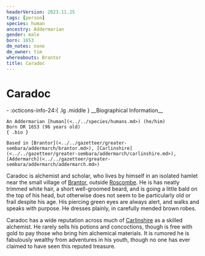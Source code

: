 ```yaml
---
headerVersion: 2023.11.25
tags: [person]
species: human
ancestry: Addermarian
gender: male
born: 1653
dm_notes: none
dm_owner: tim
whereabouts: Brantor
title: Caradoc
---
```

# Caradoc
<div class="grid cards ext-narrow-margin ext-one-column" markdown>
- :octicons-info-24:{ .lg .middle } __Biographical Information__

    An Addermarian [human](<../../species/humans.md>) (he/him)  
    Born DR 1653 (96 years old)  
    { .bio }

    Based in [Brantor](<../../gazetteer/greater-sembara/addermarch/brantor.md>), [Carlinshire](<../../gazetteer/greater-sembara/addermarch/carlinshire.md>), [Addermarch](<../../gazetteer/greater-sembara/addermarch/addermarch.md>)
</div>


Caradoc is alchemist and scholar, who lives by himself in an isolated hamlet near the small village of [Brantor](<../../gazetteer/greater-sembara/addermarch/brantor.md>), outside [Roscombe](<../../gazetteer/greater-sembara/addermarch/roscombe.md>). He is has neatly trimmed white hair, a short well-groomed beard, and is going a little bald on the top of his head, but otherwise does not seem to be particularly old or frail despite his age. His piercing green eyes are always alert, and walks and speaks with purpose. He dresses plainly, in carefully mended brown robes. 

Caradoc has a wide reputation across much of [Carlinshire](<../../gazetteer/greater-sembara/addermarch/carlinshire.md>) as a skilled alchemist. He rarely sells his potions and concoctions, though is free with gold to pay those who bring him alchemical materials. It is rumored he is fabulously wealthy from adventures in his youth, though no one has ever claimed to have seen this reputed treasure. 




